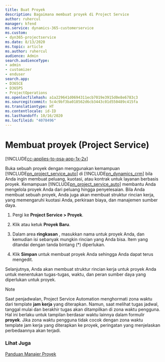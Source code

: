 ```yaml
---
title: Buat Proyek
description: Bagaimana membuat proyek di Project Service
author: ruhercul
manager: kfend
ms.service: dynamics-365-customerservice
ms.custom:
- dyn365-projectservice
ms.date: 8/13/2020
ms.topic: article
ms.author: ruhercul
audience: Admin
search.audienceType:
- admin
- customizer
- enduser
search.app:
- D365CE
- D365PS
- ProjectOperations
ms.openlocfilehash: a1a229641d0694311ecb7019e3915d0e8e6783c3
ms.sourcegitcommit: 5c4c9bf3ba018562d6cb3443c01d550489c415fa
ms.translationtype: HT
ms.contentlocale: id-ID
ms.lasthandoff: 10/16/2020
ms.locfileid: "4078496"
---
```

# <a name="create-a-project-project-service"></a>Membuat proyek (Project Service)

[!INCLUDE[cc-applies-to-psa-app-1x-2x](../includes/cc-applies-to-psa-app-1x-2x.md)]

Buka sebuah proyek dengan menggunakan kemampuan [!INCLUDE[pn_project_service_auto](../includes/pn-project-service-auto.md)] di [!INCLUDE[pn_dynamics_crm](../includes/pn-dynamics-crm.md)] bila Anda ingin membuat peluang, kuotasi, atau kontrak untuk layanan berbasis proyek. Kemampuan [!INCLUDE[pn_project_service_auto](../includes/pn-project-service-auto.md)] membantu Anda mengelola proyek Anda dari peluang hingga penyelesaian. Bila Anda membuat sebuah proyek, Anda juga akan membuat struktur rincian kerja, yang memengaruhi kuotasi Anda, perkiraan biaya, dan manajemen sumber daya.  
  
1.  Pergi ke **Project Service > Proyek**.  
  
2.  Klik atau ketuk **Proyek Baru**.  
  
3.  Dalam area **ringkasan** , masukkan nama untuk proyek Anda, dan kemudian isi sebanyak mungkin rincian yang Anda bisa. Item yang ditandai dengan tanda bintang (*) diperlukan.  
  
4.  Klik **Simpan** untuk membuat proyek Anda sehingga Anda dapat terus mengedit.  
  
Selanjutnya, Anda akan membuat struktur rincian kerja untuk proyek Anda untuk menentukan tugas-tugas, waktu, dan peran sumber daya yang diperlukan untuk proyek.  

> [!NOTE]
> Saat penjadwalan, Project Service Automation menghormati zona waktu dari template **jam kerja** yang diterapkan. Namun, saat melihat tugas jadwal, tanggal mulai dan berakhir tugas akan ditampilkan di zona waktu pengguna. Hal ini berlaku untuk tampilan berdasar waktu lainnya dalam formulir **proyek**. Jika zona waktu pengguna tidak cocok dengan zona waktu template jam kerja yang diterapkan ke proyek, peringatan yang menjelaskan perbedaannya akan terjadi. 
  
### <a name="see-also"></a>Lihat Juga  
 [Panduan Manajer Proyek](../psa/project-manager-guide.md)
